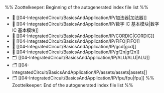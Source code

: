 %% Zoottelkeeper: Beginning of the autogenerated index file list  %%
- 📄 [[04-IntegratedCircuit/BasicsAndApplication/IP/加法器|加法器]]
- 📄 [[04-IntegratedCircuit/BasicsAndApplication/IP/数字 IC 基本模块|数字 IC 基本模块]]
- 📄 [[04-IntegratedCircuit/BasicsAndApplication/IP/CORDIC|CORDIC]]
- 📄 [[04-IntegratedCircuit/BasicsAndApplication/IP/FIFO|FIFO]]
- 📄 [[04-IntegratedCircuit/BasicsAndApplication/IP/gcd|gcd]]
- 📄 [[04-IntegratedCircuit/BasicsAndApplication/IP/gf2n|gf2n]]
- 🗂️ [[04-IntegratedCircuit/BasicsAndApplication/IP/ALU/ALU|ALU]]
- 🗂️ [[04-IntegratedCircuit/BasicsAndApplication/IP/assets/assets|assets]]
- 🗂️ [[04-IntegratedCircuit/BasicsAndApplication/IP/fpu/fpu|fpu]]
%% Zoottelkeeper: End of the autogenerated index file list  %%
